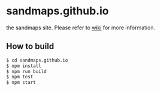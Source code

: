 # sandmaps.github.io
the sandmaps site. Please refer to [wiki](https://github.com/sandmaps/sandmaps.github.io/wiki/sandmaps) for more information.

## How to build
```sh
$ cd sandmaps.github.io
$ npm install
$ npm run build
$ npm test
$ npm start
```
